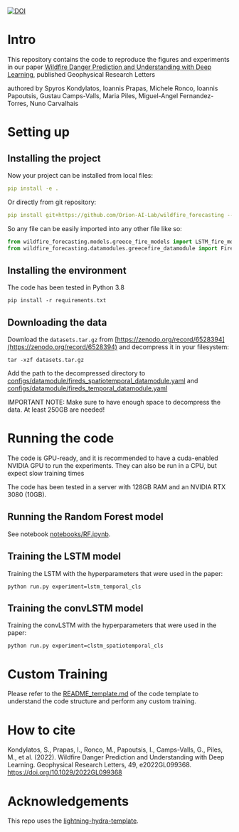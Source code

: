 [![DOI](https://zenodo.org/badge/489363446.svg)](https://zenodo.org/badge/latestdoi/489363446)


# Intro 

This repository contains the code to reproduce the figures and experiments in our paper [Wildfire Danger Prediction and Understanding with Deep Learning](https://doi.org/10.1029/2022gl099368), published Geophysical Research Letters

authored by Spyros Kondylatos, Ioannis Prapas, Michele Ronco, Ioannis Papoutsis, Gustau Camps-Valls, Maria Piles, Miguel-Angel Fernandez-Torres, Nuno Carvalhais

# Setting up

## Installing the project


Now your project can be installed from local files:
```yaml
pip install -e .
```

Or directly from git repository:
```yaml
pip install git+https://github.com/Orion-AI-Lab/wildfire_forecasting --upgrade
```

So any file can be easily imported into any other file like so:
```python
from wildfire_forecasting.models.greece_fire_models import LSTM_fire_model
from wildfire_forecasting.datamodules.greecefire_datamodule import FireDSDataModule
```

## Installing the environment

The code has been tested in Python 3.8

`pip install -r requirements.txt`

## Downloading the data

Download the `datasets.tar.gz` from [https://zenodo.org/record/6528394](https://zenodo.org/record/6528394) and decompress it in your filesystem:

`tar -xzf datasets.tar.gz`

Add the path to the decompressed directory to  [configs/datamodule/fireds_spatiotemporal_datamodule.yaml](configs/datamodule/fireds_spatiotemporal_datamodule.yaml) and [configs/datamodule/fireds_temporal_datamodule.yaml](configs/datamodule/fireds_temporal_datamodule.yaml)

IMPORTANT NOTE: Make sure to have enough space to decompress the data. At least 250GB are needed!

# Running the code

The code is GPU-ready, and it is recommended to have a cuda-enabled NVIDIA GPU to run the experiments. 
They can also be run in a CPU, but expect slow training times

The code has been tested in a server with 128GB RAM and an NVIDIA RTX 3080 (10GB).

## Running the Random Forest model

See notebook [notebooks/RF.ipynb](notebooks/RF.ipynb).

## Training the LSTM model

Training the LSTM with the hyperparameters that were used in the paper:

`python run.py experiment=lstm_temporal_cls`

## Training the convLSTM model

Training the convLSTM with the hyperparameters that were used in the paper:

`python run.py experiment=clstm_spatiotemporal_cls`

# Custom Training

Please refer to the [README_template.md](README_template.md) of the code template to understand the code structure and perform any custom training.

# How to cite

Kondylatos, S., Prapas, I., Ronco, M., Papoutsis, I., Camps-Valls, G., Piles, M., et al. (2022). Wildfire Danger Prediction and Understanding with Deep Learning. Geophysical Research Letters, 49, e2022GL099368. https://doi.org/10.1029/2022GL099368 

# Acknowledgements

This repo uses the [lightning-hydra-template](https://github.com/ashleve/lightning-hydra-template). 

